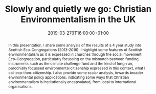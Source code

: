 ---
date: 2019-03-270T16:00:00+01:00
title: "Slowly and quietly we go: Christian Environmentalism in the UK"
publishdate: 2019-03-27
event: "Environment and Society Seminar Series, School of Geography"
event_url:
location: University of Nottingham
address:
  street:
  city:
  region:
  postcode:
  country: United Kingdom
summary: "Paper given to the University of Nottingham School of Geography seminar."
abstract: "In this presentation, I share some analysis of the results of a 4 year study into Scottish Eco-Congregations (2013-2016). I highlight some features of Scottish environmentalism as it is expressed in churches through the social movement Eco-Congregation, particularly focussing on the mismatch between funding instruments such as the climate challenge fund and the kind of long-run, parochially focussed environmental citizenship expressed in this context, what I call eco-theo-citizenship. I also provide some scalar analysis, towards broader environmental policy applications, indicating some ways that Christian environmentalism is institutionally encapsulated, from local to international organisations."
authors: ["jeremy"]
---
